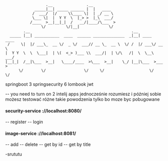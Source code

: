 ~~~
                  .__               .__          
             _____|__| _____ ______ |  |   ____  
            /  ___/  |/     \\____ \|  | _/ __ \ 
            \___ \|  |  Y Y  \  |_> >  |_\  ___/ 
           /____  >__|__|_|  /   __/|____/\___  >
                \/         \/|__|             \/ 
        .__                                             .__              
  _____ |__| ___________  ____  ______ ______________  _|__| ____  ____  
 /     \|  |/ ___\_  __ \/  _ \/  ___// __ \_  __ \  \/ /  |/ ___\/ __ \ 
|  Y Y  \  \  \___|  | \(  <_> )___ \\  ___/|  | \/\   /|  \  \__\  ___/ 
|__|_|  /__|\___  >__|   \____/____  >\___  >__|    \_/ |__|\___  >___  >
      \/        \/                 \/     \/                    \/    \/ 

~~~
springboot 3
springsecurity 6
lombook 
jwt


-- you need to turn on 2 intelij apps jednocześnie rozumiesz 
i później sobie możesz testować różne takie powodzenia tylko bo moze byc pobugowane 

#### security-service ://localhost:8080/
-- register
-- login


#### image-service ://localhost:8081/
-- add
-- delete
-- get by id
-- get by title 

-srututu
